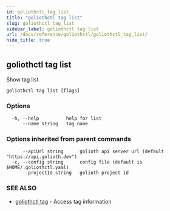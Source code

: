 ```yaml
---
id: goliothctl_tag_list
title: "goliothctl tag list"
slug: goliothctl_tag_list
sidebar_label: goliothctl tag list
url: /docs/reference/goliothctl/goliothctl_tag_list/
hide_title: true
---
```

## goliothctl tag list

Show tag list

```
goliothctl tag list [flags]
```

### Options

```
  -h, --help          help for list
      --name string   tag name
```

### Options inherited from parent commands

```
      --apiUrl string      golioth api server url (default "https://api.golioth.dev")
  -c, --config string      config file (default is $HOME/.goliothctl.yaml)
      --projectId string   golioth project id
```

### SEE ALSO

* [goliothctl tag](/docs/reference/goliothctl/goliothctl_tag/)	 - Access tag information

